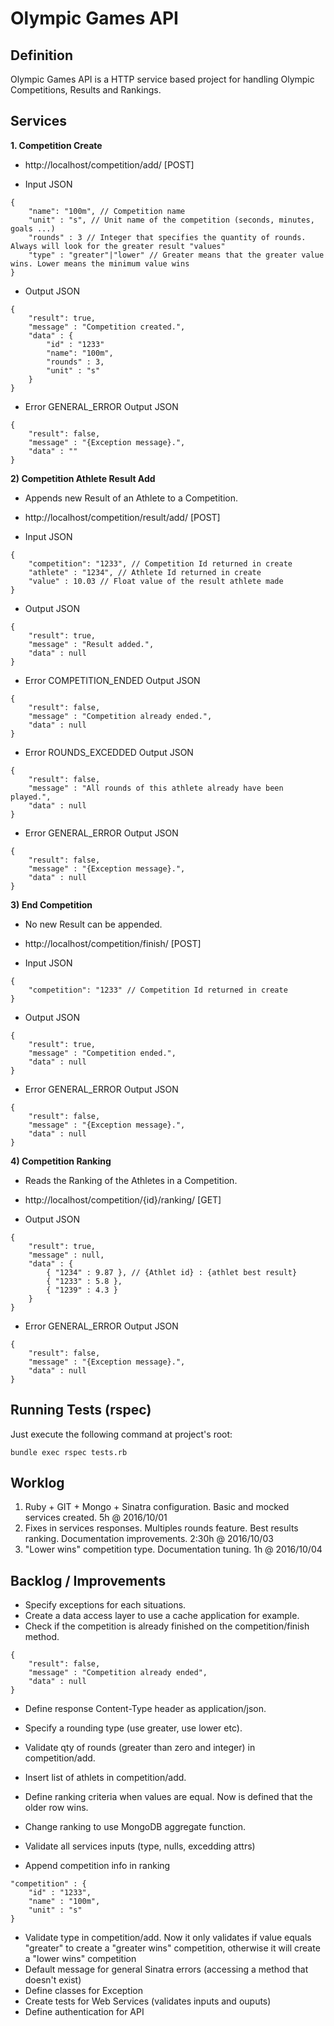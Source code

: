 # Olympic Games API

## Definition 

Olympic Games API is a HTTP service based project for handling Olympic Competitions, Results and Rankings.


## Services

**1. Competition Create**

* http://localhost/competition/add/ [POST]

* Input JSON
```
{
	"name": "100m", // Competition name
	"unit" : "s", // Unit name of the competition (seconds, minutes, goals ...)
	"rounds" : 3 // Integer that specifies the quantity of rounds. Always will look for the greater result "values"
	"type" : "greater"|"lower" // Greater means that the greater value wins. Lower means the minimum value wins
}
```

* Output JSON

```
{
	"result": true,
	"message" : "Competition created.",
	"data" : {
		"id" : "1233"
		"name": "100m",
		"rounds" : 3,
		"unit" : "s"
	}
}
```

* Error GENERAL_ERROR Output JSON

```
{
	"result": false,
	"message" : "{Exception message}.",
	"data" : ""
}
```



**2) Competition Athlete Result Add**

* Appends new Result of an Athlete to a Competition.

* http://localhost/competition/result/add/ [POST]

* Input JSON

```
{
	"competition": "1233", // Competition Id returned in create
	"athlete" : "1234", // Athlete Id returned in create
	"value" : 10.03 // Float value of the result athlete made
}
```

* Output JSON

```
{
	"result": true,
	"message" : "Result added.",
	"data" : null
}
```

* Error COMPETITION_ENDED Output JSON

```
{
	"result": false,
	"message" : "Competition already ended.",
	"data" : null
}
```

* Error ROUNDS_EXCEDDED Output JSON

```
{
	"result": false,
	"message" : "All rounds of this athlete already have been played.",
	"data" : null
}
```

* Error GENERAL_ERROR Output JSON

```
{
	"result": false,
	"message" : "{Exception message}.",
	"data" : null
}
```



**3) End Competition**

* No new Result can be appended.

* http://localhost/competition/finish/ [POST]

* Input JSON

```
{
	"competition": "1233" // Competition Id returned in create
}
```

* Output JSON

```
{
	"result": true,
	"message" : "Competition ended.",
	"data" : null
}
```

* Error GENERAL_ERROR Output JSON

```
{
	"result": false,
	"message" : "{Exception message}.",
	"data" : null
}
```



**4) Competition Ranking**

* Reads the Ranking of the Athletes in a Competition.

* http://localhost/competition/{id}/ranking/ [GET]

* Output JSON

```
{
	"result": true,
	"message" : null,
	"data" : {
		{ "1234" : 9.87 }, // {Athlet id} : {athlet best result}
		{ "1233" : 5.8 },
		{ "1239" : 4.3 }
	}
}
```

* Error GENERAL_ERROR Output JSON

```
{
	"result": false,
	"message" : "{Exception message}.",
	"data" : null
}
```


## Running Tests (rspec)

Just execute the following command at project's root:

```
bundle exec rspec tests.rb
```


## Worklog

1. Ruby + GIT + Mongo + Sinatra configuration. Basic and mocked services created. 5h @ 2016/10/01
2. Fixes in services responses. Multiples rounds feature. Best results ranking. Documentation improvements. 2:30h @ 2016/10/03
3. "Lower wins" competition type. Documentation tuning. 1h @ 2016/10/04



## Backlog / Improvements

- Specify exceptions for each situations.
- Create a data access layer to use a cache application for example.
- Check if the competition is already finished on the competition/finish method.
```
{
	"result": false,
	"message" : "Competition already ended",
	"data" : null
}
```

- Define response Content-Type header as application/json.
- Specify a rounding type (use greater, use lower etc).
- Validate qty of rounds (greater than zero and integer) in competition/add.

- Insert list of athlets in competition/add.
- Define ranking criteria when values are equal. Now is defined that the older row wins.
- Change ranking to use MongoDB aggregate function.
- Validate all services inputs (type, nulls, excedding attrs)
- Append competition info in ranking 
```
"competition" : {
	"id" : "1233",
	"name" : "100m",
	"unit" : "s"
}
```
- Validate type in competition/add. Now it only validates if value equals "greater" to create a "greater wins" competition, otherwise it will create a "lower wins" competition
- Default message for general Sinatra errors (accessing a method that doesn't exist) 
- Define classes for Exception
- Create tests for Web Services (validates inputs and ouputs)
- Define authentication for API
